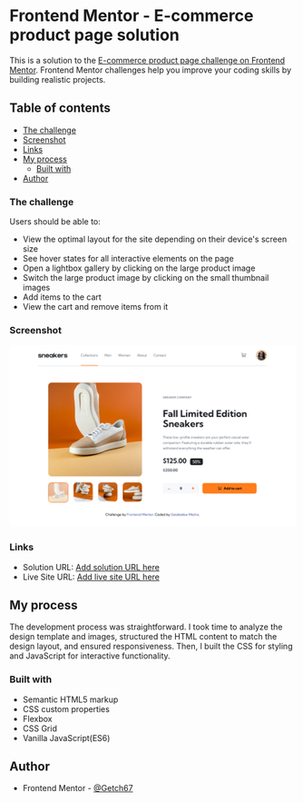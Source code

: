 # Frontend Mentor - E-commerce product page solution

This is a solution to the [E-commerce product page challenge on Frontend Mentor](https://www.frontendmentor.io/challenges/ecommerce-product-page-UPsZ9MJp6). Frontend Mentor challenges help you improve your coding skills by building realistic projects.

## Table of contents

- [The challenge](#the-challenge)
- [Screenshot](#screenshot)
- [Links](#links)
- [My process](#my-process)
  - [Built with](#built-with)
- [Author](#author)

### The challenge

Users should be able to:

- View the optimal layout for the site depending on their device's screen size
- See hover states for all interactive elements on the page
- Open a lightbox gallery by clicking on the large product image
- Switch the large product image by clicking on the small thumbnail images
- Add items to the cart
- View the cart and remove items from it

### Screenshot

![](./Screenshot%202Frontend%20Mentor%20E-commerce%20product%20page.png)

### Links

- Solution URL: [Add solution URL here](https://github.com/Getch67/ecommerce-product-page-main)
- Live Site URL: [Add live site URL here](https://getch67.github.io/ecommerce-product-page-main/)

## My process

The development process was straightforward. I took time to analyze the design template and images, structured the HTML content to match the design layout, and ensured responsiveness. Then, I built the CSS for styling and JavaScript for interactive functionality.

### Built with

- Semantic HTML5 markup
- CSS custom properties
- Flexbox
- CSS Grid
- Vanilla JavaScript(ES6)

## Author

- Frontend Mentor - [@Getch67](https://www.frontendmentor.io/profile/Getch67)
